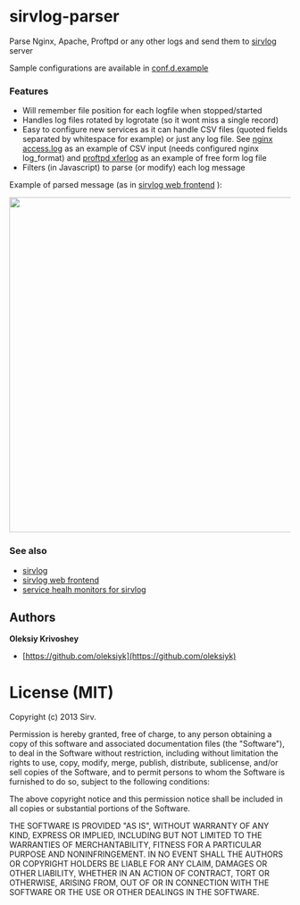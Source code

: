 # sirvlog-parser

Parse Nginx, Apache, Proftpd or any other logs and send them to [sirvlog](https://github.com/sirv/sirvlog) server

Sample configurations are available in [conf.d.example](https://github.com/sirv/sirvlog-parser/tree/master/conf.d.example)

### Features

  * Will remember file position for each logfile when stopped/started
  * Handles log files rotated by logrotate (so it wont miss a single record)
  * Easy to configure new services as it can handle CSV files (quoted fields separated by whitespace for example) or just any log file. See [nginx access.log](https://github.com/sirv/sirvlog-parser/blob/master/conf.d.example/nginx.conf.js) as an example of CSV input (needs configured nginx log_format) and [proftpd xferlog](https://github.com/sirv/sirvlog-parser/blob/master/conf.d.example/xferlog.conf.js) as an example of free form log file
  * Filters (in Javascript) to parse (or modify) each log message
  
Example of parsed message (as in [sirvlog web frontend](https://github.com/sirv/sirvlog-web) ):

[<img src="https://dl.dropbox.com/u/102761139/sirvlog-web/sirvlog-parser.jpg" width="600px"/>](https://dl.dropbox.com/u/102761139/sirvlog-web/sirvlog-parser.jpg)


### See also

  * [sirvlog](https://github.com/sirv/sirvlog)
  * [sirvlog web frontend](https://github.com/sirv/sirvlog-web)
  * [service healh monitors for sirvlog](https://github.com/sirv/sirvlog-monitors)

## Authors

**Oleksiy Krivoshey**

  * [https://github.com/oleksiyk](https://github.com/oleksiyk)

# License (MIT)

Copyright (c) 2013 Sirv.

Permission is hereby granted, free of charge, to any person
obtaining a copy of this software and associated documentation
files (the "Software"), to deal in the Software without
restriction, including without limitation the rights to use,
copy, modify, merge, publish, distribute, sublicense, and/or sell
copies of the Software, and to permit persons to whom the
Software is furnished to do so, subject to the following
conditions:

The above copyright notice and this permission notice shall be
included in all copies or substantial portions of the Software.

THE SOFTWARE IS PROVIDED "AS IS", WITHOUT WARRANTY OF ANY KIND,
EXPRESS OR IMPLIED, INCLUDING BUT NOT LIMITED TO THE WARRANTIES
OF MERCHANTABILITY, FITNESS FOR A PARTICULAR PURPOSE AND
NONINFRINGEMENT. IN NO EVENT SHALL THE AUTHORS OR COPYRIGHT
HOLDERS BE LIABLE FOR ANY CLAIM, DAMAGES OR OTHER LIABILITY,
WHETHER IN AN ACTION OF CONTRACT, TORT OR OTHERWISE, ARISING
FROM, OUT OF OR IN CONNECTION WITH THE SOFTWARE OR THE USE OR
OTHER DEALINGS IN THE SOFTWARE.

